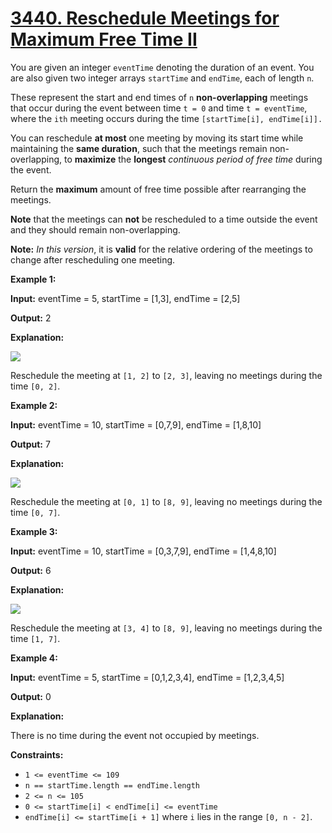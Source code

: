 # [3440. Reschedule Meetings for Maximum Free Time II](https://leetcode.com/problems/reschedule-meetings-for-maximum-free-time-ii/)

You are given an integer  `eventTime`  denoting the duration of an event. You are also given two integer arrays  `startTime`  and  `endTime`, each of length  `n`.

These represent the start and end times of  `n`  **non-overlapping**  meetings that occur during the event between time  `t = 0`  and time  `t = eventTime`, where the  `ith`  meeting occurs during the time  `[startTime[i], endTime[i]].`

You can reschedule  **at most** one meeting by moving its start time while maintaining the  **same duration**, such that the meetings remain non-overlapping, to  **maximize**  the  **longest**  _continuous period of free time_  during the event.

Return the  **maximum**  amount of free time possible after rearranging the meetings.

**Note**  that the meetings can  **not**  be rescheduled to a time outside the event and they should remain non-overlapping.

**Note:**  _In this version_, it is  **valid**  for the relative ordering of the meetings to change after rescheduling one meeting.

**Example 1:**

**Input:**  eventTime = 5, startTime = [1,3], endTime = [2,5]

**Output:**  2

**Explanation:**

![](https://assets.leetcode.com/uploads/2024/12/22/example0_rescheduled.png)

Reschedule the meeting at  `[1, 2]`  to  `[2, 3]`, leaving no meetings during the time  `[0, 2]`.

**Example 2:**

**Input:**  eventTime = 10, startTime = [0,7,9], endTime = [1,8,10]

**Output:**  7

**Explanation:**

![](https://assets.leetcode.com/uploads/2024/12/22/rescheduled_example0.png)

Reschedule the meeting at  `[0, 1]`  to  `[8, 9]`, leaving no meetings during the time  `[0, 7]`.

**Example 3:**

**Input:**  eventTime = 10, startTime = [0,3,7,9], endTime = [1,4,8,10]

**Output:**  6

**Explanation:**

**![](https://assets.leetcode.com/uploads/2025/01/28/image3.png)**

Reschedule the meeting at  `[3, 4]`  to  `[8, 9]`, leaving no meetings during the time  `[1, 7]`.

**Example 4:**

**Input:**  eventTime = 5, startTime = [0,1,2,3,4], endTime = [1,2,3,4,5]

**Output:**  0

**Explanation:**

There is no time during the event not occupied by meetings.

**Constraints:**

-   `1 <= eventTime <= 109`
-   `n == startTime.length == endTime.length`
-   `2 <= n <= 105`
-   `0 <= startTime[i] < endTime[i] <= eventTime`
-   `endTime[i] <= startTime[i + 1]`  where  `i`  lies in the range  `[0, n - 2]`.
